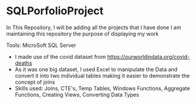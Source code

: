 # SQLPorfolioProject

In This Repository, I will be adding all the projects that I have done
I am maintaining this repository the purpose of displaying my work

Tools: MicroSoft SQL Server 

- I made use of the covid dataset from https://ourworldindata.org/covid-deaths
- As it was one big dataset, I used Excel to manipulate the Data and convert it into two individual tables making it easier to demonstrate the concept of joins
- Skills used: Joins, CTE's, Temp Tables, Windows Functions, Aggregate Functions, Creating Views, Converting Data Types

